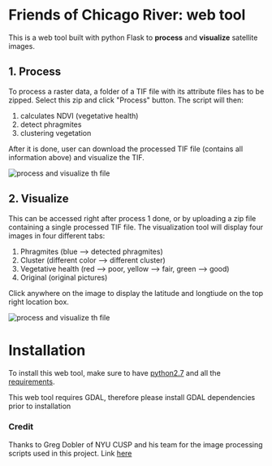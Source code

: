 # Friends of Chicago River: web tool

This is a web tool built with python Flask to **process** and **visualize** satellite images.

## 1. Process

To process a raster data, a folder of a TIF file with its attribute files has to be zipped. Select this zip and click "Process" button. The script will then:

1. calculates NDVI (vegetative health)
2. detect phragmites
3. clustering vegetation

After it is done, user can download the processed TIF file (contains all information above) and visualize the TIF. 

![process and visualize th file](https://github.com/nmonarizqa/focr/blob/master/demo/demo1.gif?raw=true)

## 2. Visualize

This can be accessed right after process 1 done, or by uploading a zip file containing a single processed TIF file. 
The visualization tool will display four images in four different tabs:

1. Phragmites (blue --> detected phragmites)
2. Cluster (different color --> different cluster)
3. Vegetative health (red --> poor, yellow --> fair, green --> good)
4. Original (original pictures)

Click anywhere on the image to display the latitude and longtiude on the top right location box.

![process and visualize th file](https://github.com/nmonarizqa/focr/blob/master/demo/demo2.gif?raw=true)

# Installation

To install this web tool, make sure to have [python2.7](https://conda.io/miniconda.html) and all the [requirements](https://github.com/nmonarizqa/focr/blob/master/requirements.txt).

This web tool requires GDAL, therefore please install GDAL dependencies prior to installation

### Credit

Thanks to Greg Dobler of NYU CUSP and his team for the image processing scripts used in this project. Link [here](https://github.com/gdobler/carve)
